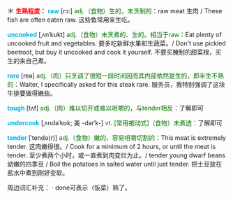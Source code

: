 ☀ <font color="red">**生熟程度：**</font>
<font color="sky blue">**raw**</font> [rɔ:] 
<font color="rgb(227, 108, 9)">adj.（食物）生的，未烹制的：</font>raw meat 生肉 / These fish are often eaten raw. 这些鱼常用来生吃。
           
<font color="sky blue">**uncooked**</font> [ˌʌnˈkʊkt]
<font color="rgb(227, 108, 9)">adj.（食物）未烹煮的、生的。相当于raw：</font>Eat plenty of uncooked fruit and vegetables. 要多吃新鲜水果和生蔬菜。/ Don't use pickled beetroot, but buy it uncooked and cook it yourself. 不要买腌制的甜菜根，买生的来自己煮。

<font color="sky blue">**rare**</font> [reə] 
<font color="rgb(227, 108, 9)">adj.（肉）只烹调了很短一段时间因而其内部依然是生的，即半生不熟的：</font>Waiter, I specifically asked for this steak rare. 服务员，我特别强调了这块牛排要做得嫩些。

<font color="sky blue">**tough**</font> [tʌf] 
<font color="rgb(227, 108, 9)">adj.（肉）难以切开或难以咀嚼的，与tender相反：</font>了解即可
           
<font color="sky blue">**undercook**</font> [ˌʌndəˈkʊk; 美 -dərˈk-]
<font color="rgb(227, 108, 9)">vt. [常用被动式]（食物）未煮透：</font>了解即可
           
<font color="sky blue">**tender**</font> [ˈtendə(r)]
<font color="rgb(227, 108, 9)">adj.（食物）嫩的、容易咀嚼切割的：</font>This meat is extremely tender. 这肉嫩得很。/ Cook for a minimum of 2 hours, or until the meat is tender. 至少煮两个小时，或一直煮到肉变烂为止。/ tender young dwarf beans 幼嫩的四季豆 / Boil the potatoes in salted water until just tender. 把土豆放在盐水中煮到刚好变软。

周边词汇补充：
· done可表示（饭菜）熟了。
